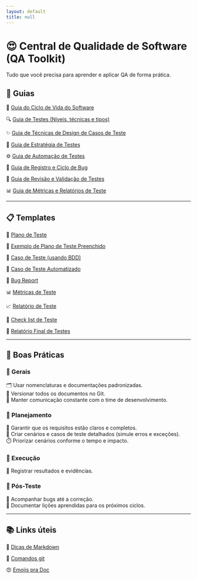 ```yaml
---
layout: default
title: null
---
```


# 😍 Central de Qualidade de Software (QA Toolkit)
Tudo que você precisa para aprender e aplicar QA de forma prática.


## 🧭 Guias

🔄 [Guia do Ciclo de Vida do Software](./arquivos/guias/stlc.md)  

🔍 [Guia de Testes (Níveis, técnicas e tipos)](./arquivos/guias/testes_a_z.md)

✨ [Guia de Técnicas de Design de Casos de Teste](./arquivos/guias/test_design.md)

🧭 [Guia de Estratégia de Testes](./arquivos/guias/estrategia_teste.md)  

⚙️ [Guia de Automação de Testes](./arquivos/guias/automacao.md)

🐞 [Guia de Registro e Ciclo de Bug](./arquivos/guias/ciclo_bug.md)

🧠 [Guia de Revisão e Validação de Testes](./arquivos/guias/revisao.md) 

📊 [Guia de Métricas e Relatórios de Teste](./arquivos/guias/metricas.md)

---

## 📋 Templates 

🧪 [Plano de Teste](./arquivos/templates/Plano_de_teste.md)  

💾 [Exemplo de Plano de Teste Preenchido](./arquivos/templates/Plano_de_teste_exemplo.md) 

🧩 [Caso de Teste (usando BDD)](./arquivos/templates/Caso_de_teste.md)  

🤖 [Caso de Teste Automatizado](./arquivos/templates/teste_automatizado.md)  

🐞 [Bug Report](./arquivos/templates/bug.md)

📊 [Métricas de Teste](./arquivos/templates/metricas.md)

📈 [Relatório de Teste](./arquivos/templates/relatorio.md)  

📝 [Check list de Teste](./arquivos/templates/Checklist_teste.md)  

📘 [Relatório Final de Testes](./arquivos/templates/relatorio_final.md)

---

## 🧩 Boas Práticas

### 🧷 Gerais
🗂️ Usar nomenclaturas e documentações padronizadas.  
💾 Versionar todos os documentos no Git.  
💬 Manter comunicação constante com o time de desenvolvimento.

### 🧠 Planejamento
🧩 Garantir que os requisitos estão claros e completos.  
📝 Criar cenários e casos de teste detalhados (simule erros e exceções).  
⏱️ Priorizar cenários conforme o tempo e impacto.

### 🧪 Execução
📸 Registrar resultados e evidências.

### 🔁 Pós-Teste
🐞 Acompanhar bugs até a correção.  
📘 Documentar lições aprendidas para os próximos ciclos.

---

## 📚 Links úteis

👾 [Dicas de Markdown](./arquivos/links_uteis/markdown-cheatsheet.md)  

📄 [Comandos git](./arquivos/links_uteis/git-cheatsheet.md)  

😍 [Emojis pra Doc](./arquivos/links_uteis/icones.md)
